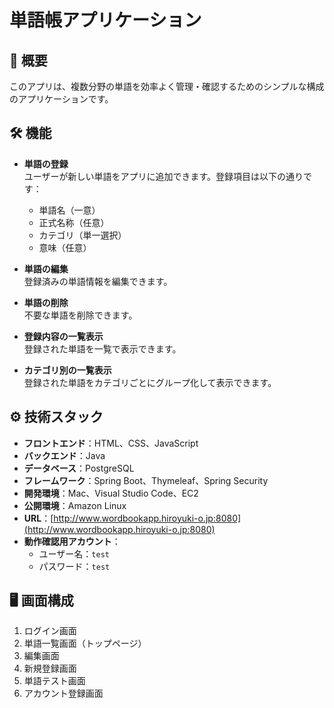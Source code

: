 # 単語帳アプリケーション

## 📄 概要

このアプリは、複数分野の単語を効率よく管理・確認するためのシンプルな構成のアプリケーションです。

## 🛠️ 機能

- **単語の登録**  
  ユーザーが新しい単語をアプリに追加できます。登録項目は以下の通りです：
  - 単語名（一意）
  - 正式名称（任意）
  - カテゴリ（単一選択）
  - 意味（任意）

- **単語の編集**  
  登録済みの単語情報を編集できます。

- **単語の削除**  
  不要な単語を削除できます。

- **登録内容の一覧表示**  
  登録された単語を一覧で表示できます。

- **カテゴリ別の一覧表示**  
  登録された単語をカテゴリごとにグループ化して表示できます。

## ⚙️ 技術スタック

- **フロントエンド**：HTML、CSS、JavaScript
- **バックエンド**：Java
- **データベース**：PostgreSQL
- **フレームワーク**：Spring Boot、Thymeleaf、Spring Security
- **開発環境**：Mac、Visual Studio Code、EC2
- **公開環境**：Amazon Linux
- **URL**：[http://www.wordbookapp.hiroyuki-o.jp:8080](http://www.wordbookapp.hiroyuki-o.jp:8080)
- **動作確認用アカウント**：
  - ユーザー名：`test`
  - パスワード：`test`

## 🖥️ 画面構成

1. ログイン画面
2. 単語一覧画面（トップページ）
3. 編集画面
4. 新規登録画面
5. 単語テスト画面
6. アカウント登録画面

